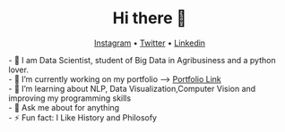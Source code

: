 <h1 align="center">Hi there 👋</h1>

<p align="center">
  <a href="https://www.instagram.com/raislervoigt/">Instagram</a> •
  <a href="https://twitter.com/VoigtRaisler">Twitter</a> •
  <a href="https://www.linkedin.com/in/raisler-voigt7/">Linkedin</a>
</p>
- 🔭 I am Data Scientist, student of Big Data in Agribusiness and a python lover. <br>
- 🔭 I’m currently working on my portfolio --> <a href='https://github.com/Raisler/DataScience_Portfolio'>Portfolio Link</a> <br>
- 🌱 I’m learning about NLP, Data Visualization,Computer Vision and improving my programming skills <br>
- 💬 Ask me about for anything <br>
- ⚡ Fun fact: I Like History and Philosofy <br>

